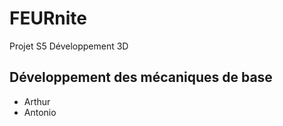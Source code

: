 # FEURnite

Projet S5 Développement 3D

## Développement des mécaniques de base

- Arthur
- Antonio
